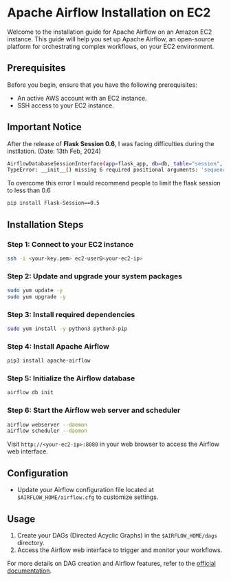 # Apache Airflow Installation on EC2

Welcome to the installation guide for Apache Airflow on an Amazon EC2 instance. This guide will help you set up Apache Airflow, an open-source platform for orchestrating complex workflows, on your EC2 environment.

## Prerequisites

Before you begin, ensure that you have the following prerequisites:

- An active AWS account with an EC2 instance.
- SSH access to your EC2 instance.

## Important Notice
After the release of **Flask Session 0.6**, I was facing difficulties during the instllation. (Date: 13th Feb, 2024)

```bash
AirflowDatabaseSessionInterface(app=flask_app, db=db, table="session", key_prefix="")
TypeError: __init__() missing 6 required positional arguments: 'sequence', 'schema', 'bind_key', 'use_signer', 'permanent', and 'sid_length'
```
To overcome this error I would recommend people to limit the flask session to less than 0.6

```bash
pip install Flask-Session==0.5
```


## Installation Steps

### Step 1: Connect to your EC2 instance

```bash
ssh -i <your-key.pem> ec2-user@<your-ec2-ip>
```

### Step 2: Update and upgrade your system packages

```bash
sudo yum update -y
sudo yum upgrade -y
```

### Step 3: Install required dependencies

```bash
sudo yum install -y python3 python3-pip
```

### Step 4: Install Apache Airflow

```bash
pip3 install apache-airflow
```

### Step 5: Initialize the Airflow database

```bash
airflow db init
```

### Step 6: Start the Airflow web server and scheduler

```bash
airflow webserver --daemon
airflow scheduler --daemon
```

Visit `http://<your-ec2-ip>:8080` in your web browser to access the Airflow web interface.

## Configuration

- Update your Airflow configuration file located at `$AIRFLOW_HOME/airflow.cfg` to customize settings.

## Usage

1. Create your DAGs (Directed Acyclic Graphs) in the `$AIRFLOW_HOME/dags` directory.
2. Access the Airflow web interface to trigger and monitor your workflows.

For more details on DAG creation and Airflow features, refer to the [official documentation](https://airflow.apache.org/docs/stable/).
